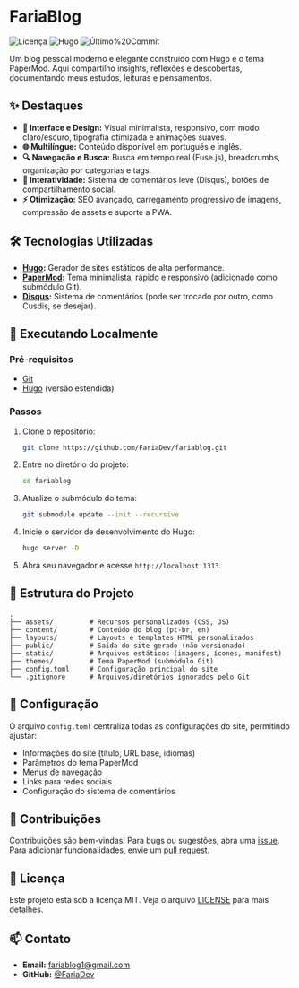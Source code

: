 # FariaBlog

![Licença](https://img.shields.io/badge/licença-MIT-blue.svg)
![Hugo](https://img.shields.io/badge/Hugo-v0.148.1-blue.svg)
![Último%20Commit](https://img.shields.io/github/last-commit/FariaDev/fariablog.svg)

Um blog pessoal moderno e elegante construído com Hugo e o tema PaperMod. Aqui compartilho insights, reflexões e descobertas, documentando meus estudos, leituras e pensamentos.

## ✨ Destaques

- **🎨 Interface e Design:** Visual minimalista, responsivo, com modo claro/escuro, tipografia otimizada e animações suaves.
- **🌐 Multilíngue:** Conteúdo disponível em português e inglês.
- **🔍 Navegação e Busca:** Busca em tempo real (Fuse.js), breadcrumbs, organização por categorias e tags.
- **💬 Interatividade:** Sistema de comentários leve (Disqus), botões de compartilhamento social.
- **⚡ Otimização:** SEO avançado, carregamento progressivo de imagens, compressão de assets e suporte a PWA.

## 🛠️ Tecnologias Utilizadas

- **[Hugo](https://gohugo.io/):** Gerador de sites estáticos de alta performance.
- **[PaperMod](https://github.com/adityatelange/hugo-PaperMod):** Tema minimalista, rápido e responsivo (adicionado como submódulo Git).
- **[Disqus](https://disqus.com/):** Sistema de comentários (pode ser trocado por outro, como Cusdis, se desejar).

## 🚀 Executando Localmente

### Pré-requisitos

- [Git](https://git-scm.com/)
- [Hugo](https://gohugo.io/getting-started/installing/) (versão estendida)

### Passos

1. Clone o repositório:
    ```bash
    git clone https://github.com/FariaDev/fariablog.git
    ```

2. Entre no diretório do projeto:
    ```bash
    cd fariablog
    ```

3. Atualize o submódulo do tema:
    ```bash
    git submodule update --init --recursive
    ```

4. Inicie o servidor de desenvolvimento do Hugo:
    ```bash
    hugo server -D
    ```

5. Abra seu navegador e acesse `http://localhost:1313`.

## 📂 Estrutura do Projeto

```text
.
├── assets/         # Recursos personalizados (CSS, JS)
├── content/        # Conteúdo do blog (pt-br, en)
├── layouts/        # Layouts e templates HTML personalizados
├── public/         # Saída do site gerado (não versionado)
├── static/         # Arquivos estáticos (imagens, ícones, manifest)
├── themes/         # Tema PaperMod (submódulo Git)
├── config.toml     # Configuração principal do site
└── .gitignore      # Arquivos/diretórios ignorados pelo Git
```

## 🔧 Configuração

O arquivo `config.toml` centraliza todas as configurações do site, permitindo ajustar:

- Informações do site (título, URL base, idiomas)
- Parâmetros do tema PaperMod
- Menus de navegação
- Links para redes sociais
- Configuração do sistema de comentários

## 🤝 Contribuições

Contribuições são bem-vindas! Para bugs ou sugestões, abra uma [issue](https://github.com/FariaDev/fariablog/issues). Para adicionar funcionalidades, envie um [pull request](https://github.com/FariaDev/fariablog/pulls).

## 📄 Licença

Este projeto está sob a licença MIT. Veja o arquivo [LICENSE](LICENSE) para mais detalhes.

## 📫 Contato

- **Email:** fariablog1@gmail.com
- **GitHub:** [@FariaDev](https://github.com/FariaDev)
